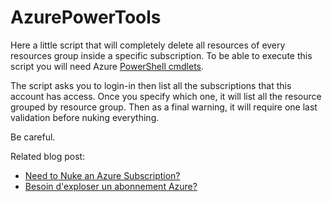 # AzurePowerTools

Here a little script that will completely delete all resources of every resources group inside a specific subscription.  To be able to execute this script you will need Azure [PowerShell cmdlets](https://docs.microsoft.com/powershell/azureps-cmdlets-docs/?WT.mc_id=dotnet-0000-frbouche).

The script asks you to login-in then list all the subscriptions that this account has access. Once you specify which one, it will list all the resource grouped by resource group. Then as a final warning, it will require one last validation before nuking everything.

Be  careful. 

Related blog post: 

- [Need to Nuke an Azure Subscription?](http://www.frankysnotes.com/2016/12/need-to-nuke-azure-subscription.html)
- [Besoin d'exploser un abonnement Azure?](http://www.cloudenfrancais.com/besoin-dexploser-un-abonnement-azure/)

